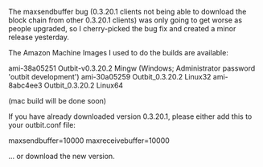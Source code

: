 The maxsendbuffer bug (0.3.20.1 clients not being able to download the block chain from other 0.3.20.1 clients) was only going to get
worse as people upgraded, so I cherry-picked the bug fix and created a minor release yesterday.

The Amazon Machine Images I used to do the builds are available:

  ami-38a05251   Outbit-v0.3.20.2 Mingw    (Windows; Administrator password 'outbit development')
  ami-30a05259   Outbit_0.3.20.2 Linux32
  ami-8abc4ee3   Outbit_0.3.20.2 Linux64

(mac build will be done soon)

If you have already downloaded version 0.3.20.1, please either add this to your outbit.conf file:

  maxsendbuffer=10000
  maxreceivebuffer=10000

... or download the new version.
